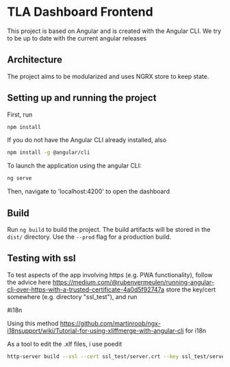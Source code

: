 # TLA Dashboard Frontend

This project is based on Angular and is created with the Angular CLI. We try to be up to date with the current angular releases

## Architecture

The project aims to be modularized and uses NGRX store to keep state.

## Setting up and running the project

First, run

```bash
npm install
```

If you do not have the Angular CLI already installed, also

```bash
npm install -g @angular/cli
```

To launch the application using the angular CLI:

```bash
ng serve
```

Then, navigate to 'localhost:4200' to open the dashboard

## Build

Run `ng build` to build the project. The build artifacts will be stored in the `dist/` directory. Use the `--prod` flag for a production build.

## Testing with ssl

To test aspects of the app involving https (e.g. PWA functionality), follow the advice here https://medium.com/@rubenvermeulen/running-angular-cli-over-https-with-a-trusted-certificate-4a0d5f92747a store the key/cert somewhere (e.g. directory "ssl_test"), and run

#i18n


Using this method https://github.com/martinroob/ngx-i18nsupport/wiki/Tutorial-for-using-xliffmerge-with-angular-cli for i18n

As a tool to edit the .xlf files, i use poedit 

```bash
http-server build --ssl --cert ssl_test/server.crt --key ssl_test/server.key
```
